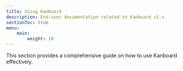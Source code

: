 ```yaml
---
title: Using Kanboard
description: End-user documentation related to Kanboard v1.x
sectionToc: true
menu:
    main:
        weight: 10
---
```


This section provides a comprehensive guide on how to use Kanboard effectively.
